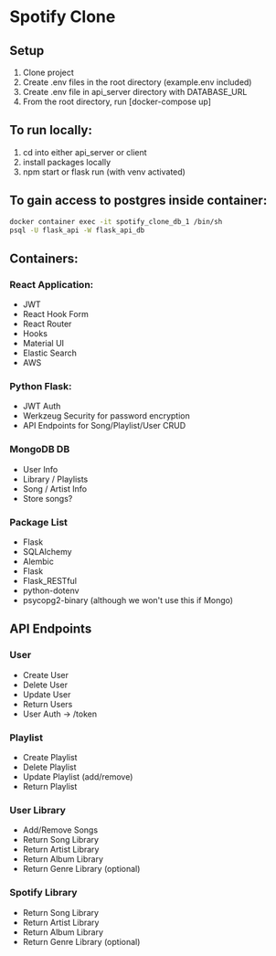 # Spotify Clone

## Setup
1. Clone project
2. Create .env files in the root directory (example.env included)
3. Create .env file in api_server directory with DATABASE_URL
4. From the root directory, run [docker-compose up]

## To run locally:
1. cd into either api_server or client
2. install packages locally
3. npm start or flask run (with venv activated)

## To gain access to postgres inside container:
```bash
docker container exec -it spotify_clone_db_1 /bin/sh
psql -U flask_api -W flask_api_db
```

## Containers:
### React Application:
- JWT
- React Hook Form
- React Router
- Hooks
- Material UI
- Elastic Search
- AWS

### Python Flask:
- JWT Auth
- Werkzeug Security for password encryption
- API Endpoints for Song/Playlist/User CRUD

### MongoDB DB
- User Info
- Library / Playlists
- Song / Artist Info
- Store songs?


### Package List
- Flask
- SQLAlchemy
- Alembic
- Flask
- Flask_RESTful
- python-dotenv
- psycopg2-binary (although we won't use this if Mongo)

## API Endpoints

### User
- Create User
- Delete User
- Update User
- Return Users
- User Auth -> /token

### Playlist
- Create Playlist
- Delete Playlist
- Update Playlist (add/remove)
- Return Playlist

### User Library
- Add/Remove Songs
- Return Song Library
- Return Artist Library
- Return Album Library
- Return Genre Library (optional)

### Spotify Library
- Return Song Library
- Return Artist Library
- Return Album Library
- Return Genre Library (optional)
